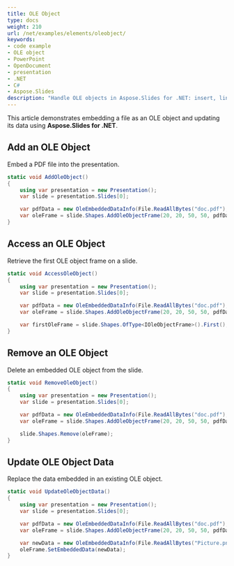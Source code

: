 ```yaml
---
title: OLE Object
type: docs
weight: 210
url: /net/examples/elements/oleobject/
keywords:
- code example
- OLE object
- PowerPoint
- OpenDocument
- presentation
- .NET
- C#
- Aspose.Slides
description: "Handle OLE objects in Aspose.Slides for .NET: insert, link, update, and extract embedded content with C# in PPT, PPTX, and ODP presentations."
---
```


This article demonstrates embedding a file as an OLE object and updating its data using **Aspose.Slides for .NET**.

## **Add an OLE Object**

Embed a PDF file into the presentation.

```csharp
static void AddOleObject()
{
    using var presentation = new Presentation();
    var slide = presentation.Slides[0];

    var pdfData = new OleEmbeddedDataInfo(File.ReadAllBytes("doc.pdf"), "pdf");
    var oleFrame = slide.Shapes.AddOleObjectFrame(20, 20, 50, 50, pdfData);
}
```

## **Access an OLE Object**

Retrieve the first OLE object frame on a slide.

```csharp
static void AccessOleObject()
{
    using var presentation = new Presentation();
    var slide = presentation.Slides[0];

    var pdfData = new OleEmbeddedDataInfo(File.ReadAllBytes("doc.pdf"), "pdf");
    var oleFrame = slide.Shapes.AddOleObjectFrame(20, 20, 50, 50, pdfData);

    var firstOleFrame = slide.Shapes.OfType<IOleObjectFrame>().First();
}
```

## **Remove an OLE Object**

Delete an embedded OLE object from the slide.

```csharp
static void RemoveOleObject()
{
    using var presentation = new Presentation();
    var slide = presentation.Slides[0];

    var pdfData = new OleEmbeddedDataInfo(File.ReadAllBytes("doc.pdf"), "pdf");
    var oleFrame = slide.Shapes.AddOleObjectFrame(20, 20, 50, 50, pdfData);

    slide.Shapes.Remove(oleFrame);
}
```

## **Update OLE Object Data**

Replace the data embedded in an existing OLE object.

```csharp
static void UpdateOleObjectData()
{
    using var presentation = new Presentation();
    var slide = presentation.Slides[0];

    var pdfData = new OleEmbeddedDataInfo(File.ReadAllBytes("doc.pdf"), "pdf");
    var oleFrame = slide.Shapes.AddOleObjectFrame(20, 20, 50, 50, pdfData);

    var newData = new OleEmbeddedDataInfo(File.ReadAllBytes("Picture.png"), "png");
    oleFrame.SetEmbeddedData(newData);
}
```

